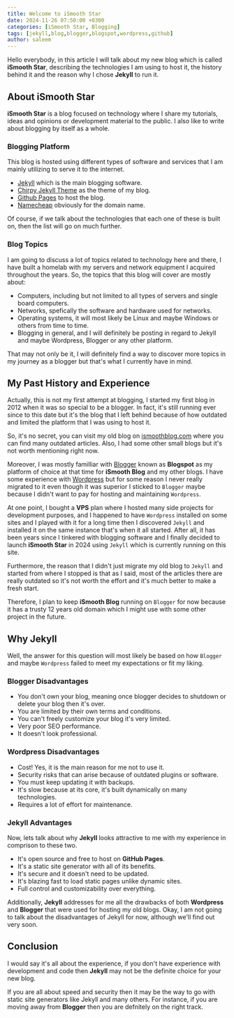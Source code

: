```yaml
---
title: Welcome to iSmooth Star
date: 2024-11-26 07:50:00 +0300
categories: [iSmooth Star, Blogging]
tags: [jekyll,blog,blogger,blogspot,wordpress,github]
author: saleem
---
```


Hello everybody, in this article I will talk about my new blog which is called **iSmooth Star**, describing the technologies I am using to host it, the history behind it and the reason why I chose **Jekyll** to run it.

## About iSmooth Star
**iSmooth Star** is a blog focused on technology where I share my tutorials, ideas and opinions or development material to the public. I also like to write about blogging by itself as a whole.

### Blogging Platform
This blog is hosted using different types of software and services that I am mainly utilizing to serve it to the internet.

- [Jekyll](https://jekyllrb.com/) which is the main blogging software.
- [Chirpy Jekyll Theme](https://github.com/cotes2020/jekyll-theme-chirpy) as the theme of my blog.
- [Github Pages](https://pages.github.com/) to host the blog.
- [Namecheap](https://www.namecheap.com/) obviously for the domain name.

Of course, if we talk about the technologies that each one of these is built on, then the list will go on much further.

### Blog Topics
I am going to discuss a lot of topics related to technology here and there, I have built a homelab with my servers and network equipment I acquired throughout the years. So, the topics that this blog will cover are mostly about:

- Computers, including but not limited to all types of servers and single board computers.
- Networks, spefically the software and hardware used for networks.
- Operating systems, it will most likely be Linux and maybe Windows or others from time to time.
- Blogging in general, and I will definitely be posting in regard to Jekyll and maybe Wordpress, Blogger or any other platform.

That may not only be it, I will definitely find a way to discover more topics in my journey as a blogger but that's what I currently have in mind.

## My Past History and Experience
Actually, this is not my first attempt at blogging, I started my first blog in 2012 when it was so special to be a blogger. In fact, it's still running ever since to this date but it's the blog that I left behind because of how outdated and limited the platform that I was using to host it.

So, it's no secret, you can visit my old blog on [ismoothblog.com](https://www.ismoothblog.com/) where you can find many outdated articles. Also, I had some other small blogs but it's not worth mentioning right now.

Moreover, I was mostly familliar with [Blogger](https://www.blogger.com/) known as **Blogspot** as my platform of choice at that time for **iSmooth Blog** and my other blogs. I have some experience with [Wordpress](https://wordpress.com/) but for some reason I never really migrated to it even though it was superior I sticked to `Blogger` maybe because I didn't want to pay for hosting and maintaining `Wordpress`.

At one point, I bought a **VPS** plan where I hosted many side projects for development purposes, and I happened to have `Wordpress` installed on some sites and I played with it for a long time then I discovered `Jekyll` and installed it on the same instance that's when it all started. After all, it has been years since I tinkered with blogging software and I finally decided to launch **iSmooth Star** in 2024 using `Jekyll` which is currently running on this site.

Furthermore, the reason that I didn't just migrate my old blog to `Jekyll` and started from where I stopped is that as I said, most of the articles there are really outdated so it's not worth the effort and it's much better to make a fresh start.

Therefore, I plan to keep **iSmooth Blog** running on `Blogger` for now because it has a trusty 12 years old domain which I might use with some other project in the future.

## Why Jekyll
Well, the answer for this question will most likely be based on how `Blogger` and maybe `Wordpress` failed to meet my expectations or fit my liking.

### Blogger Disadvantages
- You don't own your blog, meaning once blogger decides to shutdown or delete your blog then it's over.
- You are limited by their own terms and conditions.
- You can't freely customize your blog it's very limited.
- Very poor SEO performance.
- It doesn't look professional.

### Wordpress Disadvantages
- Cost! Yes, it is the main reason for me not to use it.
- Security risks that can arise because of outdated plugins or software.
- You must keep updating it with backups.
- It's slow because at its core, it's built dynamically on many technologies.
- Requires a lot of effort for maintenance.

### Jekyll Advantages
Now, lets talk about why **Jekyll** looks attractive to me with my experience in comprison to these two.

- It's open source and free to host on **GitHub Pages**.
- It's a static site generator with all of its benefits.
- It's secure and it doesn't need to be updated.
- It's blazing fast to load static pages unlike dynamic sites.
- Full control and customizability over everything.

Additionally, **Jekyll** addresses for me all the drawbacks of both **Wordpress** and **Blogger** that were used for hosting my old blogs. Okay, I am not going to talk about the disadvantages of Jekyll for now, although we'll find out very soon.

## Conclusion
I would say it's all about the experience, if you don't have experience with development and code then **Jekyll** may not be the definite choice for your new blog.

If you are all about speed and security then it may be the way to go with static site generators like Jekyll and many others. For instance, if you are moving away from **Blogger** then you are defnitely on the right track.